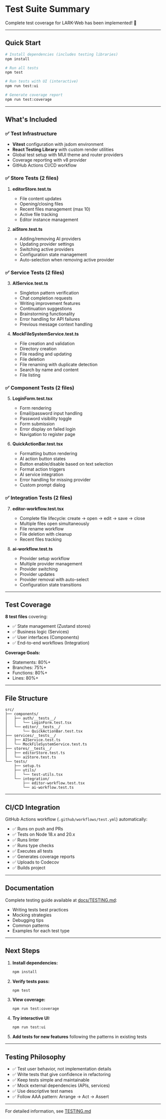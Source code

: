 # Test Suite Summary

Complete test coverage for LARK-Web has been implemented! 🎉

---

## Quick Start

```bash
# Install dependencies (includes testing libraries)
npm install

# Run all tests
npm test

# Run tests with UI (interactive)
npm run test:ui

# Generate coverage report
npm run test:coverage
```

---

## What's Included

### ✅ Test Infrastructure
- **Vitest** configuration with jsdom environment
- **React Testing Library** with custom render utilities
- Global test setup with MUI theme and router providers
- Coverage reporting with v8 provider
- GitHub Actions CI/CD workflow

### ✅ Store Tests (2 files)
1. **editorStore.test.ts**
   - File content updates
   - Opening/closing files
   - Recent files management (max 10)
   - Active file tracking
   - Editor instance management

2. **aiStore.test.ts**
   - Adding/removing AI providers
   - Updating provider settings
   - Switching active providers
   - Configuration state management
   - Auto-selection when removing active provider

### ✅ Service Tests (2 files)
3. **AIService.test.ts**
   - Singleton pattern verification
   - Chat completion requests
   - Writing improvement features
   - Continuation suggestions
   - Brainstorming functionality
   - Error handling for API failures
   - Previous message context handling

4. **MockFileSystemService.test.ts**
   - File creation and validation
   - Directory creation
   - File reading and updating
   - File deletion
   - File renaming with duplicate detection
   - Search by name and content
   - File listing

### ✅ Component Tests (2 files)
5. **LoginForm.test.tsx**
   - Form rendering
   - Email/password input handling
   - Password visibility toggle
   - Form submission
   - Error display on failed login
   - Navigation to register page

6. **QuickActionBar.test.tsx**
   - Formatting button rendering
   - AI action button states
   - Button enable/disable based on text selection
   - Format action triggers
   - AI service integration
   - Error handling for missing provider
   - Custom prompt dialog

### ✅ Integration Tests (2 files)
7. **editor-workflow.test.tsx**
   - Complete file lifecycle: create → open → edit → save → close
   - Multiple files open simultaneously
   - File rename workflow
   - File deletion with cleanup
   - Recent files tracking

8. **ai-workflow.test.ts**
   - Provider setup workflow
   - Multiple provider management
   - Provider switching
   - Provider updates
   - Provider removal with auto-select
   - Configuration state transitions

---

## Test Coverage

**8 test files** covering:
- ✅ State management (Zustand stores)
- ✅ Business logic (Services)
- ✅ User interfaces (Components)
- ✅ End-to-end workflows (Integration)

**Coverage Goals:**
- Statements: 80%+
- Branches: 75%+
- Functions: 80%+
- Lines: 80%+

---

## File Structure

```
src/
├── components/
│   ├── auth/__tests__/
│   │   └── LoginForm.test.tsx
│   └── editor/__tests__/
│       └── QuickActionBar.test.tsx
├── services/__tests__/
│   ├── AIService.test.ts
│   └── MockFileSystemService.test.ts
├── stores/__tests__/
│   ├── editorStore.test.ts
│   └── aiStore.test.ts
└── tests/
    ├── setup.ts
    ├── utils/
    │   └── test-utils.tsx
    └── integration/
        ├── editor-workflow.test.tsx
        └── ai-workflow.test.ts
```

---

## CI/CD Integration

GitHub Actions workflow (`.github/workflows/test.yml`) automatically:
- ✅ Runs on push and PRs
- ✅ Tests on Node 18.x and 20.x
- ✅ Runs linter
- ✅ Runs type checks
- ✅ Executes all tests
- ✅ Generates coverage reports
- ✅ Uploads to Codecov
- ✅ Builds project

---

## Documentation

Complete testing guide available at [docs/TESTING.md](./docs/TESTING.md):
- Writing tests best practices
- Mocking strategies
- Debugging tips
- Common patterns
- Examples for each test type

---

## Next Steps

1. **Install dependencies:**
   ```bash
   npm install
   ```

2. **Verify tests pass:**
   ```bash
   npm test
   ```

3. **View coverage:**
   ```bash
   npm run test:coverage
   ```

4. **Try interactive UI:**
   ```bash
   npm run test:ui
   ```

5. **Add tests for new features** following the patterns in existing tests

---

## Testing Philosophy

- ✅ Test user behavior, not implementation details
- ✅ Write tests that give confidence in refactoring
- ✅ Keep tests simple and maintainable
- ✅ Mock external dependencies (APIs, services)
- ✅ Use descriptive test names
- ✅ Follow AAA pattern: Arrange → Act → Assert

---

For detailed information, see [TESTING.md](./docs/TESTING.md)
